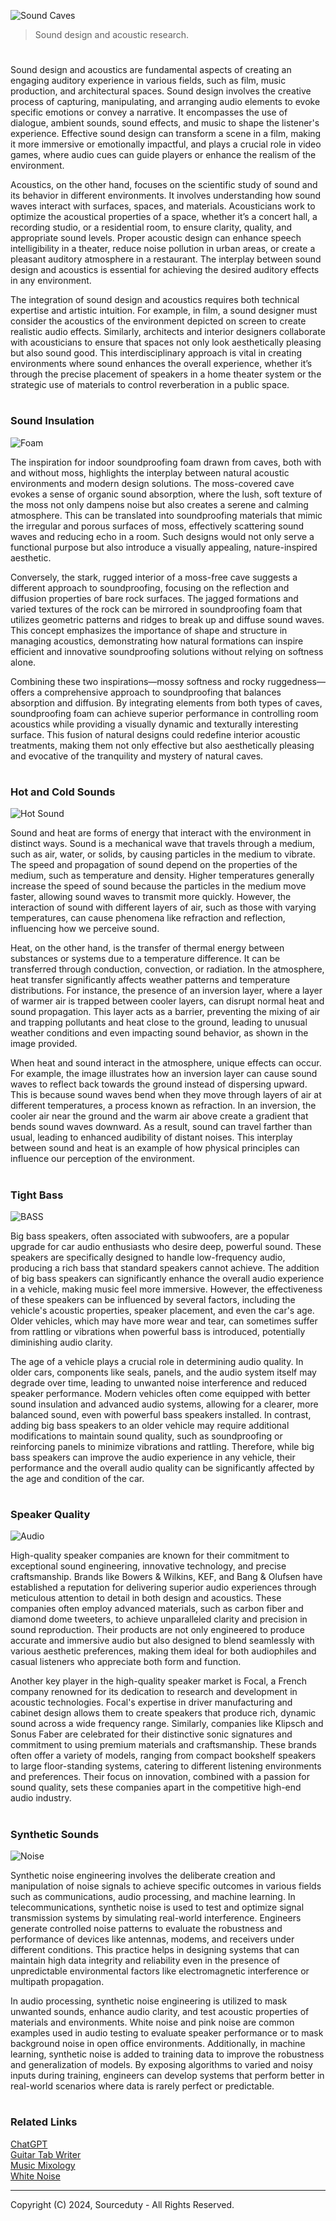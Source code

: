 ![Sound Caves](https://github.com/user-attachments/assets/7ba7e2a6-5a9e-4041-842c-1c55dfd12414)

> Sound design and acoustic research.

#

Sound design and acoustics are fundamental aspects of creating an engaging auditory experience in various fields, such as film, music production, and architectural spaces. Sound design involves the creative process of capturing, manipulating, and arranging audio elements to evoke specific emotions or convey a narrative. It encompasses the use of dialogue, ambient sounds, sound effects, and music to shape the listener's experience. Effective sound design can transform a scene in a film, making it more immersive or emotionally impactful, and plays a crucial role in video games, where audio cues can guide players or enhance the realism of the environment.

Acoustics, on the other hand, focuses on the scientific study of sound and its behavior in different environments. It involves understanding how sound waves interact with surfaces, spaces, and materials. Acousticians work to optimize the acoustical properties of a space, whether it’s a concert hall, a recording studio, or a residential room, to ensure clarity, quality, and appropriate sound levels. Proper acoustic design can enhance speech intelligibility in a theater, reduce noise pollution in urban areas, or create a pleasant auditory atmosphere in a restaurant. The interplay between sound design and acoustics is essential for achieving the desired auditory effects in any environment.

The integration of sound design and acoustics requires both technical expertise and artistic intuition. For example, in film, a sound designer must consider the acoustics of the environment depicted on screen to create realistic audio effects. Similarly, architects and interior designers collaborate with acousticians to ensure that spaces not only look aesthetically pleasing but also sound good. This interdisciplinary approach is vital in creating environments where sound enhances the overall experience, whether it’s through the precise placement of speakers in a home theater system or the strategic use of materials to control reverberation in a public space.

#
### Sound Insulation

![Foam](https://github.com/user-attachments/assets/89afa381-4b79-43d8-accd-b15d87d6dcf0)

The inspiration for indoor soundproofing foam drawn from caves, both with and without moss, highlights the interplay between natural acoustic environments and modern design solutions. The moss-covered cave evokes a sense of organic sound absorption, where the lush, soft texture of the moss not only dampens noise but also creates a serene and calming atmosphere. This can be translated into soundproofing materials that mimic the irregular and porous surfaces of moss, effectively scattering sound waves and reducing echo in a room. Such designs would not only serve a functional purpose but also introduce a visually appealing, nature-inspired aesthetic.

Conversely, the stark, rugged interior of a moss-free cave suggests a different approach to soundproofing, focusing on the reflection and diffusion properties of bare rock surfaces. The jagged formations and varied textures of the rock can be mirrored in soundproofing foam that utilizes geometric patterns and ridges to break up and diffuse sound waves. This concept emphasizes the importance of shape and structure in managing acoustics, demonstrating how natural formations can inspire efficient and innovative soundproofing solutions without relying on softness alone.

Combining these two inspirations—mossy softness and rocky ruggedness—offers a comprehensive approach to soundproofing that balances absorption and diffusion. By integrating elements from both types of caves, soundproofing foam can achieve superior performance in controlling room acoustics while providing a visually dynamic and texturally interesting surface. This fusion of natural designs could redefine interior acoustic treatments, making them not only effective but also aesthetically pleasing and evocative of the tranquility and mystery of natural caves.

#
### Hot and Cold Sounds

![Hot Sound](https://github.com/user-attachments/assets/e84882fd-0d57-4f8b-9cbe-6ae492a50fe8)

Sound and heat are forms of energy that interact with the environment in distinct ways. Sound is a mechanical wave that travels through a medium, such as air, water, or solids, by causing particles in the medium to vibrate. The speed and propagation of sound depend on the properties of the medium, such as temperature and density. Higher temperatures generally increase the speed of sound because the particles in the medium move faster, allowing sound waves to transmit more quickly. However, the interaction of sound with different layers of air, such as those with varying temperatures, can cause phenomena like refraction and reflection, influencing how we perceive sound.

Heat, on the other hand, is the transfer of thermal energy between substances or systems due to a temperature difference. It can be transferred through conduction, convection, or radiation. In the atmosphere, heat transfer significantly affects weather patterns and temperature distributions. For instance, the presence of an inversion layer, where a layer of warmer air is trapped between cooler layers, can disrupt normal heat and sound propagation. This layer acts as a barrier, preventing the mixing of air and trapping pollutants and heat close to the ground, leading to unusual weather conditions and even impacting sound behavior, as shown in the image provided.

When heat and sound interact in the atmosphere, unique effects can occur. For example, the image illustrates how an inversion layer can cause sound waves to reflect back towards the ground instead of dispersing upward. This is because sound waves bend when they move through layers of air at different temperatures, a process known as refraction. In an inversion, the cooler air near the ground and the warm air above create a gradient that bends sound waves downward. As a result, sound can travel farther than usual, leading to enhanced audibility of distant noises. This interplay between sound and heat is an example of how physical principles can influence our perception of the environment.

#
### Tight Bass

![BASS](https://github.com/user-attachments/assets/e00aea7c-d9a6-47d8-a1e0-85a17f884579)

Big bass speakers, often associated with subwoofers, are a popular upgrade for car audio enthusiasts who desire deep, powerful sound. These speakers are specifically designed to handle low-frequency audio, producing a rich bass that standard speakers cannot achieve. The addition of big bass speakers can significantly enhance the overall audio experience in a vehicle, making music feel more immersive. However, the effectiveness of these speakers can be influenced by several factors, including the vehicle's acoustic properties, speaker placement, and even the car's age. Older vehicles, which may have more wear and tear, can sometimes suffer from rattling or vibrations when powerful bass is introduced, potentially diminishing audio clarity.

The age of a vehicle plays a crucial role in determining audio quality. In older cars, components like seals, panels, and the audio system itself may degrade over time, leading to unwanted noise interference and reduced speaker performance. Modern vehicles often come equipped with better sound insulation and advanced audio systems, allowing for a clearer, more balanced sound, even with powerful bass speakers installed. In contrast, adding big bass speakers to an older vehicle may require additional modifications to maintain sound quality, such as soundproofing or reinforcing panels to minimize vibrations and rattling. Therefore, while big bass speakers can improve the audio experience in any vehicle, their performance and the overall audio quality can be significantly affected by the age and condition of the car.

#
### Speaker Quality

![Audio](https://github.com/user-attachments/assets/3e8a23a7-8f21-4ac3-84e2-431cc919af2d)

High-quality speaker companies are known for their commitment to exceptional sound engineering, innovative technology, and precise craftsmanship. Brands like Bowers & Wilkins, KEF, and Bang & Olufsen have established a reputation for delivering superior audio experiences through meticulous attention to detail in both design and acoustics. These companies often employ advanced materials, such as carbon fiber and diamond dome tweeters, to achieve unparalleled clarity and precision in sound reproduction. Their products are not only engineered to produce accurate and immersive audio but also designed to blend seamlessly with various aesthetic preferences, making them ideal for both audiophiles and casual listeners who appreciate both form and function.

Another key player in the high-quality speaker market is Focal, a French company renowned for its dedication to research and development in acoustic technologies. Focal's expertise in driver manufacturing and cabinet design allows them to create speakers that produce rich, dynamic sound across a wide frequency range. Similarly, companies like Klipsch and Sonus Faber are celebrated for their distinctive sonic signatures and commitment to using premium materials and craftsmanship. These brands often offer a variety of models, ranging from compact bookshelf speakers to large floor-standing systems, catering to different listening environments and preferences. Their focus on innovation, combined with a passion for sound quality, sets these companies apart in the competitive high-end audio industry.

#
### Synthetic Sounds

![Noise](https://github.com/user-attachments/assets/ef80c5b6-67fd-498d-997c-824b01608452)

Synthetic noise engineering involves the deliberate creation and manipulation of noise signals to achieve specific outcomes in various fields such as communications, audio processing, and machine learning. In telecommunications, synthetic noise is used to test and optimize signal transmission systems by simulating real-world interference. Engineers generate controlled noise patterns to evaluate the robustness and performance of devices like antennas, modems, and receivers under different conditions. This practice helps in designing systems that can maintain high data integrity and reliability even in the presence of unpredictable environmental factors like electromagnetic interference or multipath propagation.

In audio processing, synthetic noise engineering is utilized to mask unwanted sounds, enhance audio clarity, and test acoustic properties of materials and environments. White noise and pink noise are common examples used in audio testing to evaluate speaker performance or to mask background noise in open office environments. Additionally, in machine learning, synthetic noise is added to training data to improve the robustness and generalization of models. By exposing algorithms to varied and noisy inputs during training, engineers can develop systems that perform better in real-world scenarios where data is rarely perfect or predictable.

#
### Related Links

[ChatGPT](https://github.com/sourceduty/ChatGPT)
<br>
[Guitar Tab Writer](https://chat.openai.com/g/g-MQl815flm-guitar-tab-writer)
<br>
[Music Mixology](https://chat.openai.com/g/g-Dx8EfEK8O-music-mixology)
<br>
[White Noise](https://github.com/sourceduty/White_Noise)

***
Copyright (C) 2024, Sourceduty - All Rights Reserved.
